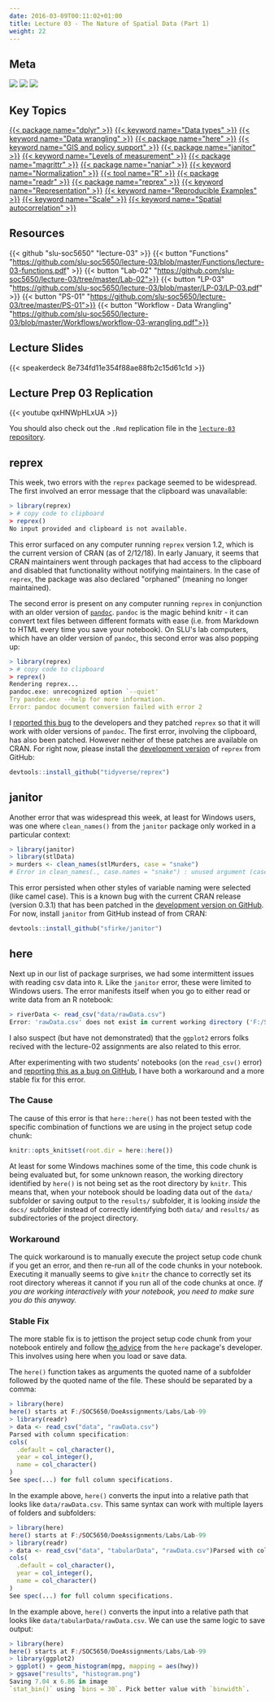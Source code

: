 ```yaml
---
date: 2016-03-09T00:11:02+01:00
title: Lecture 03 - The Nature of Spatial Data (Part 1)
weight: 22
---
```


## Meta
![](https://img.shields.io/badge/semester-spring%202018-orange.svg) ![](https://img.shields.io/badge/release-updated-brightgreen.svg) [![](https://img.shields.io/badge/last%20update-2018--02--12-brightgreen.svg)](https://github.com/slu-soc5650/lecture-03/blob/master/NEWS_SITE.md)

## Key Topics
[{{< package name="dplyr" >}}](/topic-index/#q-t)
[{{< keyword name="Data types" >}}](/topic-index/#a-d)
[{{< keyword name="Data wrangling" >}}](/topic-index/#a-d)
[{{< package name="here" >}}](/topic-index/#e-h)
[{{< keyword name="GIS and policy support" >}}](/topic-index/#e-h)
[{{< package name="janitor" >}}](/topic-index/#i-l)
[{{< keyword name="Levels of measurement" >}}](/topic-index/#i-l)
[{{< package name="magrittr" >}}](/topic-index/#m-p)
[{{< package name="naniar" >}}](/topic-index/#m-p)
[{{< keyword name="Normalization" >}}](/topic-index/#m-p)
[{{< tool name="R" >}}](/topic-index/#q-t)
[{{< package name="readr" >}}](/topic-index/#q-t)
[{{< package name="reprex" >}}](/topic-index/#q-t)
[{{< keyword name="Representation" >}}](/topic-index/#q-t)
[{{< keyword name="Reproducible Examples" >}}](/topic-index/#q-t)
[{{< keyword name="Scale" >}}](/topic-index/#q-t)
[{{< keyword name="Spatial autocorrelation" >}}](/topic-index/#q-t)

## Resources

{{< github "slu-soc5650" "lecture-03" >}}
{{< button "Functions" "https://github.com/slu-soc5650/lecture-03/blob/master/Functions/lecture-03-functions.pdf" >}}
{{< button "Lab-02" "https://github.com/slu-soc5650/lecture-03/tree/master/Lab-02">}}
{{< button "LP-03" "https://github.com/slu-soc5650/lecture-03/blob/master/LP-03/LP-03.pdf" >}}
{{< button "PS-01" "https://github.com/slu-soc5650/lecture-03/tree/master/PS-01">}}
{{< button "Workflow - Data Wrangling" "https://github.com/slu-soc5650/lecture-03/blob/master/Workflows/workflow-03-wrangling.pdf">}}


## Lecture Slides
<p> </p>
{{< speakerdeck 8e734fd11e354f88ae88fb2c15d61c1d >}}

## Lecture Prep 03 Replication
<p> </p>
{{< youtube qxHNWpHLxUA >}}

You should also check out the `.Rmd` replication file in the [`lecture-03` repository](https://github.com/slu-soc5650/lecture-03/blob/master/LP-03).

## reprex
This week, two errors with the `reprex` package seemed to be widespread. The first involved an error message that the clipboard was unavailable:

```r
> library(reprex)
> # copy code to clipboard
> reprex()
No input provided and clipboard is not available.
```

This error surfaced on any computer running `reprex` version 1.2, which is the current version of CRAN (as of 2/12/18). In early January, it seems that CRAN maintainers went through packages that had access to the clipboard and disabled that functionality without notifying maintainers. In the case of `reprex`, the package was also declared "orphaned" (meaning no longer maintained). 

The second error is present on any computer running `reprex` in conjunction with an older version of [`pandoc`](https://pandoc.org). `pandoc` is the magic behind knitr - it can convert text files between different formats with ease (i.e. from Markdown to HTML every time you save your notebook). On SLU's lab computers, which have an older version of `pandoc`, this second error was also popping up:

```r
> library(reprex)
> # copy code to clipboard
> reprex()
Rendering reprex...
pandoc.exe: unrecognized option `--quiet'
Try pandoc.exe --help for more information.
Error: pandoc document conversion failed with error 2
```

I [reported this bug](https://github.com/tidyverse/reprex/issues/178) to the developers and they patched `reprex` so that it will work with older versions of `pandoc`. The first error, involving the clipboard, has also been patched. However neither of these patches are available on CRAN. For right now, please install the [development version](https://github.com/tidyverse/reprex) of `reprex` from GitHub:

```r
devtools::install_github("tidyverse/reprex")
```

## janitor
Another error that was widespread this week, at least for Windows users, was one where `clean_names()` from the `janitor` package only worked in a particular context:

```r
> library(janitor)
> library(stlData)
> murders <- clean_names(stlMurders, case = "snake")
# Error in clean_names(., case.names = "snake") : unused argument (case.names = "snake")
```

This error persisted when other styles of variable naming were selected (like camel case). This is a known bug with the current CRAN release (version 0.3.1) that has been patched in the [development version on GitHub](https://github.com/sfirke/janitor). For now, install `janitor` from GitHub instead of from CRAN:

```r
devtools::install_github("sfirke/janitor")
```

## here
Next up in our list of package surprises, we had some intermittent issues with reading csv data into `R`. Like the `janitor` error, these were limited to Windows users. The error manifests itself when you go to either read or write data from an R notebook:

```r
> riverData <- read_csv("data/rawData.csv")
Error: 'rawData.csv' does not exist in current working directory ('F:/SOC5650/DoeAssignments/Labs/Lab-99/docs')
```

I also suspect (but have not demonstrated) that the `ggplot2` errors folks recived with the lecture-02 assignments are also related to this error. 

After experimenting with two students' notebooks (on the `read_csv()` error) and [reporting this as a bug on GitHub](https://github.com/krlmlr/here/issues/14), I have both a workaround and a more stable fix for this error.

### The Cause
The cause of this error is that `here::here()` has not been tested with the specific combination of functions we are using in the project setup code chunk:

```r
knitr::opts_knit$set(root.dir = here::here())
```

At least for some Windows machines some of the time, this code chunk is being evaluated but, for some unknown reason, the working directory identified by `here()` is not being set as the root directory by `knitr`. This means that, when your notebook should be loading data out of the `data/` subfolder or saving output to the `results/` subfolder, it is looking *inside* the `docs/` subfolder instead of correctly identifying both `data/` and `results/` as subdirectories of the project directory.

### Workaround
The quick workaround is to manually execute the project setup code chunk if you get an error, and then re-run all of the code chunks in your notebook. Executing it manually seems to give `knitr` the chance to correctly set its root directory whereas it cannot if you run all of the code chunks at once. *If you are working interactively with your notebook, you need to make sure you do this anyway.*

### Stable Fix
The more stable fix is to jettison the project setup code chunk from your notebook entirely and follow [the advice](https://github.com/krlmlr/here/issues/14#issuecomment-364692725) from the `here` package's developer. This involves using here when you load or save data. 

The `here()` function takes as arguments the quoted name of a subfolder followed by the quoted name of the file. These should be separated by a comma:

```r
> library(here)
here() starts at F:/SOC5650/DoeAssignments/Labs/Lab-99
> library(readr)
> data <- read_csv("data", "rawData.csv")
Parsed with column specification:
cols(
  .default = col_character(),
  year = col_integer(),
  name = col_character()
)
See spec(...) for full column specifications.
```

In the example above, `here()` converts the input into a relative path that looks like `data/rawData.csv`. This same syntax can work with multiple layers of folders and subfolders:

```r
> library(here)
here() starts at F:/SOC5650/DoeAssignments/Labs/Lab-99
> library(readr)
> data <- read_csv("data", "tabularData", "rawData.csv")Parsed with column specification:
cols(
  .default = col_character(),
  year = col_integer(),
  name = col_character()
)
See spec(...) for full column specifications.
```

In the example above, `here()` converts the input into a relative path that looks like `data/tabularData/rawData.csv`. We can use the same logic to save output:

```r
> library(here)
here() starts at F:/SOC5650/DoeAssignments/Labs/Lab-99
> library(ggplot2)
> ggplot() + geom_histogram(mpg, mapping = aes(hwy))
> ggsave("results", "histogram.png")
Saving 7.04 x 6.86 in image
`stat_bin()` using `bins = 30`. Pick better value with `binwidth`.
```


